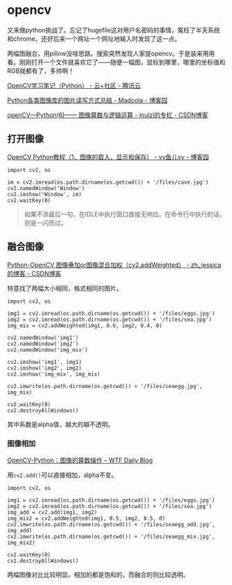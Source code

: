 # opencv

又来做python挑战了。忘记了hugefile这对用户名密码的事情，冤枉了半天系统和chrome。还好后来一个网址一个网址地输入时发现了这一点。  

两幅图融合，用pillow没啥思路。搜索突然发现人家提opencv。于是装来用用看。刚刚打开一个文件就喜欢它了——随便一幅图，鼠标到哪里，哪里的坐标值和RGB就都有了，多帅啊！

[OpenCV学习笔记（Python） - 云+社区 - 腾讯云](https://cloud.tencent.com/developer/article/1178878)

[Python各类图像库的图片读写方式总结 - Madcola - 博客园](https://www.cnblogs.com/skyfsm/p/8276501.html)

[openCV—Python(6)—— 图像算数与逻辑运算 - jnulzl的专栏 - CSDN博客](https://blog.csdn.net/jnulzl/article/details/47129887)

## 打开图像  

[OpenCV Python教程（1、图像的载入、显示和保存） - vv鱼儿vv - 博客园](https://www.cnblogs.com/zangyu/p/5802142.html)

```
import cv2, os

im = cv2.imread(os.path.dirname(os.getcwd()) + '/files/cave.jpg')
cv2.namedWindow('Window')
cv2.imshow('Window', im)
cv2.waitKey(0)
```
> 如果不添最后一句，在IDLE中执行窗口直接无响应。在命令行中执行的话，则是一闪而过。

## 融合图像  

[Python-OpenCV 图像叠加or图像混合加权（cv2.addWeighted） - zh_jessica的博客 - CSDN博客](https://blog.csdn.net/zh_jessica/article/details/77992578)

特意找了两幅大小相同，格式相同的图片。

```
import cv2, os

img1 = cv2.imread(os.path.dirname(os.getcwd()) + '/files/eggs.jpg')
img2 = cv2.imread(os.path.dirname(os.getcwd()) + '/files/sea.jpg')
img_mix = cv2.addWeighted(img1, 0.6, img2, 0.4, 0)

cv2.namedWindow('img1')
cv2.namedWindow('img2')
cv2.namedWindow('img_mix')

cv2.imshow('img1', img1)
cv2.imshow('img2', img2)
cv2.imshow('img_mix', img_mix)

cv2.imwrite(os.path.dirname(os.getcwd()) + '/files/seaegg.jpg', img_mix)

cv2.waitKey(0)
cv2.destroyAllWindows()

```

其中系数是alpha值，越大的越不透明。


### 图像相加  

[OpenCV-Python：图像的算数操作 – WTF Daily Blog](http://blog.topspeedsnail.com/archives/2098)

用`cv2.add()`可以直接相加，alpha不变。

```
import cv2, os

img1 = cv2.imread(os.path.dirname(os.getcwd()) + '/files/eggs.jpg')
img2 = cv2.imread(os.path.dirname(os.getcwd()) + '/files/sea.jpg')
img_add = cv2.add(img1, img2)
img_mix2 = cv2.addWeighted(img1, 0.5, img2, 0.5, 0)
cv2.imwrite(os.path.dirname(os.getcwd()) + '/files/seaegg_add.jpg', img_add)
cv2.imwrite(os.path.dirname(os.getcwd()) + '/files/seaegg_mix.jpg', img_mix2)

cv2.waitKey(0)
cv2.destroyAllWindows()
```
两幅图像对比比较明显。相加的都是饱和的，而融合的则比较透明。  




